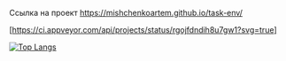 Ссылка на проект https://mishchenkoartem.github.io/task-env/

[https://ci.appveyor.com/api/projects/status/rgojfdndih8u7gw1?svg=true]

[![Top Langs](https://github-readme-stats.vercel.app/api/top-langs/?username=anuraghazra&layout=compact)](https://github.com/anuraghazra/github-readme-stats)
